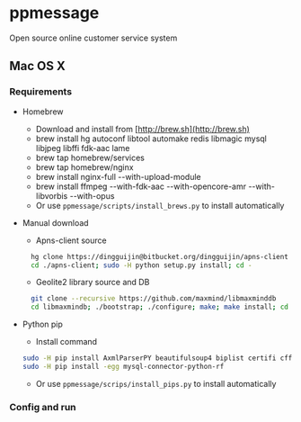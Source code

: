 # ppmessage
Open source online customer service system

## Mac OS X

### Requirements

* Homebrew
  * Download and install from [http://brew.sh](http://brew.sh)
  * brew install hg autoconf libtool automake redis libmagic mysql libjpeg libffi fdk-aac lame
  * brew tap homebrew/services
  * brew tap homebrew/nginx
  * brew install nginx-full --with-upload-module
  * brew install ffmpeg --with-fdk-aac --with-opencore-amr --with-libvorbis --with-opus
  * Or use `ppmessage/scripts/install_brews.py` to install automatically

* Manual download
  * Apns-client source
  ```Bash
    hg clone https://dingguijin@bitbucket.org/dingguijin/apns-client
    cd ./apns-client; sudo -H python setup.py install; cd -
  ```
  * Geolite2 library source and DB
  ```Bash
    git clone --recursive https://github.com/maxmind/libmaxminddb
    cd libmaxmindb; ./bootstrap; ./configure; make; make install; cd -
  ```
  
* Python pip
  * Install command
  ```Bash
  sudo -H pip install AxmlParserPY beautifulsoup4 biplist certifi cffi chardet cryptography evernote filemagic geoip2 green identicon ipaddr jieba matplotlib maxminddb numpy paho-mqtt paramiko Pillow ppmessage-mqtt pyOpenSSL pyparsing pypinyin python-dateutil python-gcm qiniu qrcode readline redis requests rq scikit-learn scipy six SQLAlchemy supervisor tornado xlrd
  sudo -H pip install -egg mysql-connector-python-rf
  ```
  * Or use `ppmessage/scrips/install_pips.py` to install automatically

### Config and run



